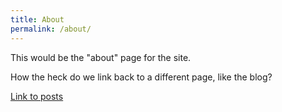 ```yaml
---
title: About
permalink: /about/
---
```


This would be the "about" page for the site.

How the heck do we link back to a different page, like the blog?

[Link to posts](../blog)